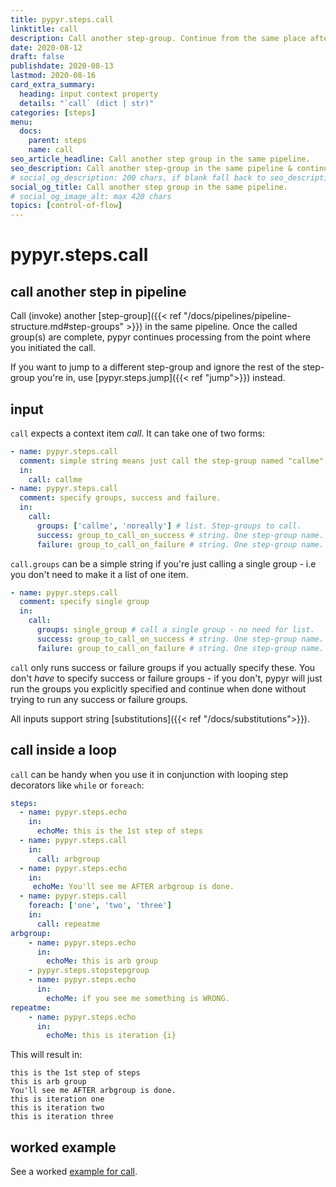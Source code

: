 ```yaml
---
title: pypyr.steps.call
linktitle: call
description: Call another step-group. Continue from the same place after the called groups complete.
date: 2020-08-12
draft: false
publishdate: 2020-08-13
lastmod: 2020-08-16
card_extra_summary:
  heading: input context property
  details: "`call` (dict | str)"
categories: [steps]
menu:
  docs:
    parent: steps
    name: call
seo_article_headline: Call another step group in the same pipeline.
seo_description: Call another step-group in the same pipeline & continue from the invocation point after the invoked steps complete.
# social_og_description: 200 chars, if blank fall back to seo_description then description
social_og_title: Call another step group in the same pipeline.
# social_og_image_alt: max 420 chars
topics: [control-of-flow]
---
```

# pypyr.steps.call
## call another step in pipeline
Call (invoke) another [step-group]({{< ref "/docs/pipelines/pipeline-structure.md#step-groups" >}})
in the same pipeline. Once the called group(s) are complete, pypyr continues 
processing from the point where you initiated the call.

If you want to jump to a different step-group and ignore the rest of the
step-group you're in, use [pypyr.steps.jump]({{< ref "jump">}}) instead.

## input
`call` expects a context item *call*. It can take one of two forms:

```yaml
- name: pypyr.steps.call
  comment: simple string means just call the step-group named "callme"
  in:
    call: callme
- name: pypyr.steps.call
  comment: specify groups, success and failure.
  in:
    call:
      groups: ['callme', 'noreally'] # list. Step-groups to call.
      success: group_to_call_on_success # string. One step-group name.
      failure: group_to_call_on_failure # string. One step-group name.
```

`call.groups` can be a simple string if you're just calling a single
group - i.e you don't need to make it a list of one item.

```yaml
- name: pypyr.steps.call
  comment: specify single group
  in:
    call:
      groups: single_group # call a single group - no need for list.
      success: group_to_call_on_success # string. One step-group name.
      failure: group_to_call_on_failure # string. One step-group name.
```

`call` only runs success or failure groups if you actually specify these. You
don't _have_ to specify success or failure groups - if you don't, pypyr will
just run the groups you explicitly specified and continue when done without
trying to run any success or failure groups.

All inputs support string [substitutions]({{< ref "/docs/substitutions">}}).

## call inside a loop
`call` can be handy when you use it in conjunction with looping step
decorators like `while` or `foreach`:

```yaml
steps:
  - name: pypyr.steps.echo
    in:
      echoMe: this is the 1st step of steps
  - name: pypyr.steps.call
    in:
      call: arbgroup
  - name: pypyr.steps.echo
    in:
     echoMe: You'll see me AFTER arbgroup is done.
  - name: pypyr.steps.call
    foreach: ['one', 'two', 'three']
    in:
      call: repeatme
arbgroup:
    - name: pypyr.steps.echo
      in:
        echoMe: this is arb group
    - pypyr.steps.stopstepgroup
    - name: pypyr.steps.echo
      in:
        echoMe: if you see me something is WRONG.
repeatme:
    - name: pypyr.steps.echo
      in:
        echoMe: this is iteration {i}
```

This will result in:

```text
this is the 1st step of steps
this is arb group
You'll see me AFTER arbgroup is done.
this is iteration one
this is iteration two
this is iteration three
```

## worked example
See a worked [example for call](https://github.com/pypyr/pypyr-example/blob/master/pipelines/call.yaml).
